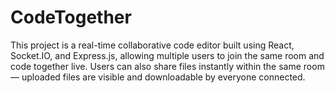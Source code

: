 # CodeTogether
This project is a real-time collaborative code editor built using React, Socket.IO, and Express.js, allowing multiple users to join the same room and code together live. Users can also share files instantly within the same room — uploaded files are visible and downloadable by everyone connected.

